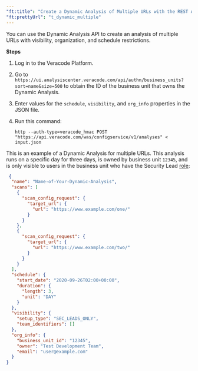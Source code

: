 ```yaml
---
"ft:title": "Create a Dynamic Analysis of Multiple URLs with the REST API"
"ft:prettyUrl": "t_dynamic_multiple"
---
```

You can use the Dynamic Analysis API to create an analysis of multiple URLs with visibility, organization, and schedule restrictions.

<p font-size="13pt"><b>Steps</b></p>

1.  Log in to the Veracode Platform.

2.  Go to `https://ui.analysiscenter.veracode.com/api/authn/business_units?sort=name&size=500` to obtain the ID of the business unit that owns the Dynamic Analysis.

3.  Enter values for the `schedule`, `visibility`, and `org_info` properties in the JSON file.

4.  Run this command:

    ```shell
    http --auth-type=veracode_hmac POST "https://api.veracode.com/was/configservice/v1/analyses" < input.json
    ```

This is an example of a Dynamic Analysis for multiple URLs. This analysis runs on a specific day for three days, is owned by business unit `12345`, and is only visible to users in the business unit who have the Security Lead [role](https://docs.veracode.com/r/c_role_permissions):

```json
 {
  "name": "Name-of-Your-Dynamic-Analysis",
  "scans": [
    {
      "scan_config_request": {
        "target_url": {
          "url": "https://www.example.com/one/"
        }
      }
    },
    {
      "scan_config_request": {
        "target_url": {
          "url": "https://www.example.com/two/"
        }
      }
    }
  ],
  "schedule": {
    "start_date": "2020-09-26T02:00+00:00",
    "duration": {
      "length": 3,
      "unit": "DAY"
    }
  },
  "visibility": {
    "setup_type": "SEC_LEADS_ONLY",
    "team_identifiers": []
  },
  "org_info": {
    "business_unit_id": "12345",
    "owner": "Test Development Team",
    "email": "user@example.com"
  }
}       
```
